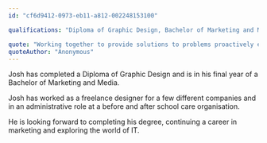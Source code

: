 ```yaml
---
id: "cf6d9412-0973-eb11-a812-002248153100"

qualifications: "Diploma of Graphic Design, Bachelor of Marketing and Media"

quote: "Working together to provide solutions to problems proactively every day, for our clients and internally"
quoteAuthor: "Anonymous"
---
```


Josh has completed a Diploma of Graphic Design and is in his final year of a Bachelor of Marketing and Media. 

Josh has worked as a freelance designer for a few different companies and in an administrative role at a before and after school care organisation.

He is looking forward to completing his degree, continuing a career in marketing and exploring the world of IT.
